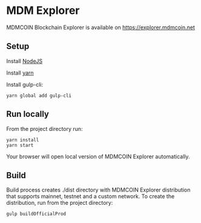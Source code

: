 # MDM Explorer

MDMCOIN Blockchain Explorer is available on https://explorer.mdmcoin.net
## Setup

Install [NodeJS](https://nodejs.org/en/download/)

Install [yarn](https://yarnpkg.com/lang/en/docs/install/)

Install gulp-cli:
```
yarn global add gulp-cli
```

## Run locally

From the project directory run:

```
yarn install 
yarn start
```

Your browser will open local version of MDMCOIN Explorer automatically.

## Build

Build process creates ./dist directory with MDMCOIN Explorer distribution that supports mainnet, testnet and a custom network. 
To create the distribution, run from the project directory:
```
gulp buildOfficialProd
```
